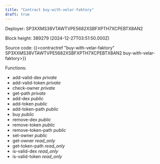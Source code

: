 ```yaml
---
title: "Contract buy-with-velar-faktory"
draft: true
---
```

Deployer: SP3XXMS38VTAWTVPE5682XSBFXPTH7XCPEBTX8AN2


 



Block height: 389279 (2024-12-27T03:51:50.000Z)

Source code: {{<contractref "buy-with-velar-faktory" SP3XXMS38VTAWTVPE5682XSBFXPTH7XCPEBTX8AN2 buy-with-velar-faktory>}}

Functions:

* add-valid-dex _private_
* add-valid-token _private_
* check-owner _private_
* get-path _private_
* add-dex _public_
* add-token _public_
* add-token-path _public_
* buy _public_
* remove-dex _public_
* remove-token _public_
* remove-token-path _public_
* set-owner _public_
* get-owner _read_only_
* get-token-path _read_only_
* is-valid-dex _read_only_
* is-valid-token _read_only_
